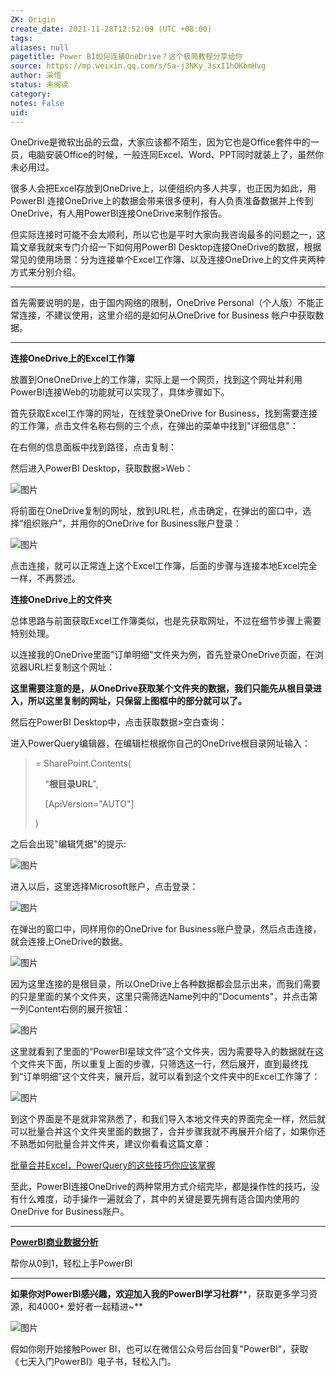 ```yaml
---
ZK: Origin
create_date: 2021-11-28T12:52:09 (UTC +08:00)
tags: 
aliases: null
pagetitle: Power BI如何连接OneDrive？这个极简教程分享给你
source: https://mp.weixin.qq.com/s/Sa-j3NKy_3sxI1hOKbmHvg
author: 采悟
status: 未阅读
category: 
notes: False
uid: 
---
```


OneDrive是微软出品的云盘，大家应该都不陌生，因为它也是Office套件中的一员，电脑安装Office的时候，一般连同Excel、Word、PPT同时就装上了，虽然你未必用过。

很多人会把Excel存放到OneDrive上，以便组织内多人共享，也正因为如此，用PowerBI 连接OneDrive上的数据会带来很多便利，有人负责准备数据并上传到OneDrive，有人用PowerBI连接OneDrive来制作报告。  

但实际连接时可能不会太顺利，所以它也是平时大家向我咨询最多的问题之一，这篇文章我就来专门介绍一下如何用PowerBI Desktop连接OneDrive的数据，根据常见的使用场景：分为连接单个Excel工作簿、以及连接OneDrive上的文件夹两种方式来分别介绍。

___

首先需要说明的是，由于国内网络的限制，OneDrive Personal（个人版）不能正常连接，不建议使用，这里介绍的是如何从OneDrive for Business 帐户中获取数据。

___

**连接OneDrive上的Excel工作簿**

放置到OneOneDrive上的工作簿，实际上是一个网页，找到这个网址并利用PowerBI连接Web的功能就可以实现了，具体步骤如下。

首先获取Excel工作簿的网址，在线登录OneDrive for Business，找到需要连接的工作簿，点击文件名称右侧的三个点，在弹出的菜单中找到"详细信息"：

在右侧的信息面板中找到路径，点击复制：  

然后进入PowerBI Desktop，获取数据>Web：  

![图片](https://mmbiz.qpic.cn/mmbiz_png/aHEbZtANQJNF93fpF2snfxTrxiaKc1syic3V0YuCa5zicFVoxmDqmtXKjlPYzdmuiaTooH5fZdg4UByWQYRAnvOSiaA/640?wx_fmt=png&wxfrom=5&wx_lazy=1&wx_co=1)

将前面在OneDrive复制的网址，放到URL栏，点击确定，在弹出的窗口中，选择“组织账户”，并用你的OneDrive for Business账户登录：

![图片](https://mmbiz.qpic.cn/mmbiz_png/aHEbZtANQJNF93fpF2snfxTrxiaKc1syicmRFOD0RoHTiapbXcajtHHgFxR3MhVI9r8UX1Bn1USARopbWaWryFRfw/640?wx_fmt=png&wxfrom=5&wx_lazy=1&wx_co=1)

点击连接，就可以正常连上这个Excel工作簿，后面的步骤与连接本地Excel完全一样，不再赘述。  

**连接OneDrive上的文件夹**

总体思路与前面获取Excel工作簿类似，也是先获取网址，不过在细节步骤上需要特别处理。  

以连接我的OneDrive里面"订单明细"文件夹为例，首先登录OneDrive页面，在浏览器URL栏复制这个网址：

**这里需要注意的是，从OneDrive获取某个文件夹的数据，我们只能先从根目录进入，所以这里复制的网址，只保留上图框中的部分就可以了。**

然后在PowerBI Desktop中，点击获取数据>空白查询：

进入PowerQuery编辑器，在编辑栏根据你自己的OneDrive根目录网址输入：

> \= SharePoint.Contents(
> 
>     "**根目录URL**",
> 
>     \[ApiVersion="AUTO"\]
> 
> )

之后会出现"编辑凭据"的提示:  

![图片](https://mmbiz.qpic.cn/mmbiz_png/aHEbZtANQJNF93fpF2snfxTrxiaKc1syicTVLbX23tNdJJUXFG4lcguklawaGXqjlmjLeDBzG9y3Eqfar28Jr36Q/640?wx_fmt=png&wxfrom=5&wx_lazy=1&wx_co=1)

进入以后，这里选择Microsoft账户，点击登录：

![图片](https://mmbiz.qpic.cn/mmbiz_png/aHEbZtANQJNF93fpF2snfxTrxiaKc1syicHhiafp8fAea0ib75VQe5IVnrHD9L634tTYiaqUiaeR1DSQt0OpXXqmnVwQ/640?wx_fmt=png&wxfrom=5&wx_lazy=1&wx_co=1)

在弹出的窗口中，同样用你的OneDrive for Business账户登录，然后点击连接，就会连接上OneDrive的数据。

![图片](https://mmbiz.qpic.cn/mmbiz_png/aHEbZtANQJNF93fpF2snfxTrxiaKc1syicWEPMfydQQUMzEa3EBkBCn0eGfLOVnZUCc3e2OQCnE8w7OnSpmIkEiag/640?wx_fmt=png&wxfrom=5&wx_lazy=1&wx_co=1)

因为这里连接的是根目录，所以OneDrive上各种数据都会显示出来，而我们需要的只是里面的某个文件夹，这里只需筛选Name列中的"Documents"，并点击第一列Content右侧的展开按钮：

![图片](https://mmbiz.qpic.cn/mmbiz_png/aHEbZtANQJNF93fpF2snfxTrxiaKc1syicgxyU3U9ibtkplF25zhniaCQHIPVFgpFXKia8qExKmvDgicrwrgDsGj93RA/640?wx_fmt=png&wxfrom=5&wx_lazy=1&wx_co=1)

这里就看到了里面的“PowerBI星球文件”这个文件夹，因为需要导入的数据就在这个文件夹下面，所以重复上面的步骤，只筛选这一行，然后展开，直到最终找到“订单明细”这个文件夹，展开后，就可以看到这个文件夹中的Excel工作簿了：

![图片](https://mmbiz.qpic.cn/mmbiz_png/aHEbZtANQJNF93fpF2snfxTrxiaKc1syica6qbvXcPFkrE3xaEmHib2N4YMaIluiceuoLebrtW6g8kqicWo61jTgXsg/640?wx_fmt=png&wxfrom=5&wx_lazy=1&wx_co=1)

到这个界面是不是就非常熟悉了，和我们导入本地文件夹的界面完全一样，然后就可以批量合并这个文件夹里面的数据了，合并步骤我就不再展开介绍了，如果你还不熟悉如何批量合并文件夹，建议你看看这篇文章：

[批量合并Excel，PowerQuery的这些技巧你应该掌握](http://mp.weixin.qq.com/s?__biz=MzA4MzQwMjY4MA==&mid=2484070803&idx=1&sn=826d571e4133872ff3bedb4ad4d524f9&chksm=8e0c4344b97bca5281787e9a0cf1a3f2571227316537b1ba7069c5bf5f600d4a4249cfc18932&scene=21#wechat_redirect)  

至此，PowerBI连接OneDrive的两种常用方式介绍完毕，都是操作性的技巧，没有什么难度，动手操作一遍就会了，其中的关键是要先拥有适合国内使用的OneDrive for Business账户。

___

[**PowerBI商业数据分析**](http://mp.weixin.qq.com/s?__biz=MzA4MzQwMjY4MA==&mid=2484074987&idx=1&sn=5cf4ba4b683ee9136bb7a26f6e9bcf01&chksm=8e0c533cb97bda2add48a4576b9c1e230249a5a4160dd93cd677a37ea21d26fc9cc26fc4cb1c&scene=21#wechat_redirect)

帮你从0到1，轻松上手PowerBI

___

**如果你对PowerBI感兴趣，欢迎加入我的PowerBI学习社群****，获取更多学习资源，和4000+ 爱好者一起精进~**

![图片](https://mmbiz.qpic.cn/mmbiz_png/aHEbZtANQJMFLnwgdbghRHPLicKRaV70mVCZVq8Fhm46rkciaeOrLFJCv5f1omJxF8256YogHflkicEDM29aUMtaA/640?wx_fmt=png&wxfrom=5&wx_lazy=1&wx_co=1)

假如你刚开始接触Power BI，也可以在微信公众号后台回复"PowerBI"，获取《七天入门PowerBI》电子书，轻松入门。

